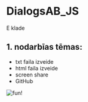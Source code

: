 # DialogsAB_JS
E klade
## 1. nodarbīas tēmas:
  + txt faila izveide
  + html faila izveide
  + screen share
  + GitHub

![fun](https://media1.tenor.com/m/65jRkhUA2MIAAAAd/yaaay-saturday-night-live.gif)!
